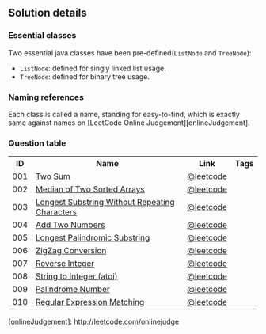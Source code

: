 Solution details
------------------
### Essential classes
Two essential java classes have been pre-defined(`ListNode` and `TreeNode`):

* `ListNode`: defined for singly linked list usage.
* `TreeNode`: defined for binary tree usage.

### Naming references
Each class is called a name, standing for easy-to-find, which is exactly same against names on [LeetCode Online Judgement][onlineJudgement].

### Question table

<table>
  <tr>
    <th>ID</th><th>Name</th><th>Link</th><th>Tags</th>
  </tr>
  <tr>
    <td>001</td><td><a href="/src/twoSum.java">Two Sum</a></td><td><a href="http://leetcode.com/onlinejudge#question_1">@leetcode</a></td><td></td>
  </tr>
  <tr>
    <td>002</td><td><a href="/src/findMedianSortedArrays.java">Median of Two Sorted Arrays</a></td><td><a href="http://leetcode.com/onlinejudge#question_4">@leetcode</a></td><td></td>
  </tr>
  <tr>
    <td>003</td><td><a href="/src/lengthOfLongestSubstring.java">Longest Substring Without Repeating Characters</a></td><td><a href="http://leetcode.com/onlinejudge#question_3">@leetcode</a></td><td></td>
  </tr>
  <tr>
    <td>004</td><td><a href="/src/addTwoNumbers.java">Add Two Numbers</a></td><td><a href="http://leetcode.com/onlinejudge#question_2">@leetcode</a></td><td></td>
  </tr>
  <tr>
    <td>005</td><td><a href="/src/longestPalindrome.java">Longest Palindromic Substring</a></td><td><a href="http://leetcode.com/onlinejudge#question_5">@leetcode</a></td><td></td>
  </tr>
  <tr>
    <td>006</td><td><a href="/src/convert.java">ZigZag Conversion</a></td><td><a href="http://leetcode.com/onlinejudge#question_6">@leetcode</a></td><td></td>
  </tr>
  <tr>
    <td>007</td><td><a href="/src/reverse.java">Reverse Integer</a></td><td><a href="http://leetcode.com/onlinejudge#question_7">@leetcode</a></td><td></td>
  </tr>
  <tr>
    <td>008</td><td><a href="/src/atoi.java">String to Integer (atoi)</a></td><td><a href="http://leetcode.com/onlinejudge#question_8">@leetcode</a></td><td></td>
  </tr>
  <tr>
    <td>009</td><td><a href="/src/isPalindrome.java">Palindrome Number</a></td><td><a href="http://leetcode.com/onlinejudge#question_9">@leetcode</a></td><td></td>
  </tr>
  <tr>
    <td>010</td><td><a href="/src/isMatch.java">Regular Expression Matching</a></td><td><a href="http://leetcode.com/onlinejudge#question_10">@leetcode</a></td><td></td>
  </tr>
</table>
[onlineJudgement]: http://leetcode.com/onlinejudge
